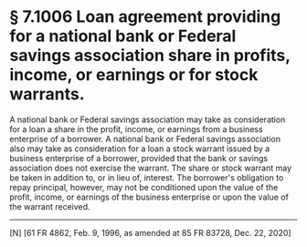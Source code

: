 # § 7.1006   Loan agreement providing for a national bank or Federal savings association share in profits, income, or earnings or for stock warrants.

A national bank or Federal savings association may take as consideration for a loan a share in the profit, income, or earnings from a business enterprise of a borrower. A national bank or Federal savings association also may take as consideration for a loan a stock warrant issued by a business enterprise of a borrower, provided that the bank or savings association does not exercise the warrant. The share or stock warrant may be taken in addition to, or in lieu of, interest. The borrower's obligation to repay principal, however, may not be conditioned upon the value of the profit, income, or earnings of the business enterprise or upon the value of the warrant received. 



---

[N] [61 FR 4862, Feb. 9, 1996, as amended at 85 FR 83728, Dec. 22, 2020]




